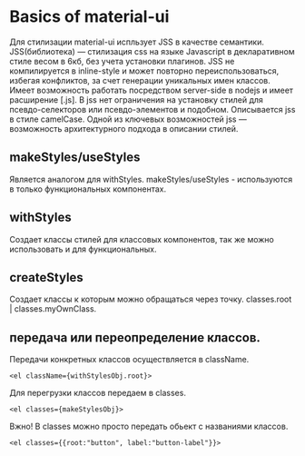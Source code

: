 # Basics of material-ui

Для стилизации material-ui испльзует JSS в качестве семантики.
JSS(библиотека) — стилизация css на языке Javascript в декларативном стиле весом в 6кб, без учета установки плагинов. JSS не компилируется в inline-style и может повторно переиспользоваться, избегая конфликтов, за счет генерации уникальных имен классов. Имеет возможность работать посредством server-side в nodejs и имеет расширение [.js]. В jss нет ограничения на установку стилей для псевдо-селекторов или псевдо-элементов и подобном. Описывается jss в стиле camelCase. Одной из ключевых возможностей jss — возможность архитектурного подхода в описании стилей.

## makeStyles/useStyles

Является аналогом для withStyles. makeStyles/useStyles - используются в только функциональных компонентах.

## withStyles

Создает классы стилей для классовых компонентов, так же можно использовать и для функциональных.

## createStyles

Создает классы к которым можно обращаться через точку. classes.root | classes.myOwnClass.

## передача или переопределение классов.

Передачи конкретных классов осуществляется в className. 
```JS
<el className={withStylesObj.root}> 
```
Для перегрузки классов передаем в classes. 
```JS
<el classes={makeStylesObj}> 
```
Вжно! В classes можно просто передать обьект с названиями классов.
```JS
<el classes={{root:"button", label:"button-label"}}> 
```